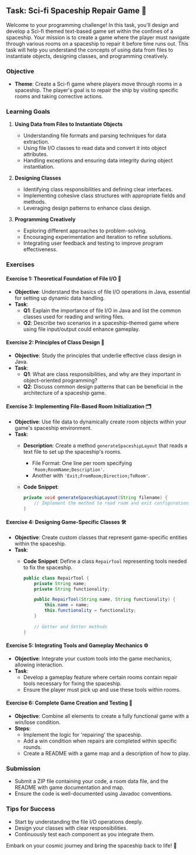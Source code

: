 ## Task: Sci-fi Spaceship Repair Game 🚀

Welcome to your programming challenge! In this task, you'll design and develop a Sci-fi themed text-based game set within the confines of a spaceship. Your mission is to create a game where the player must navigate through various rooms on a spaceship to repair it before time runs out. This task will help you understand the concepts of using data from files to instantiate objects, designing classes, and programming creatively.

### Objective

- **Theme**: Create a Sci-fi game where players move through rooms in a spaceship. The player's goal is to repair the ship by visiting specific rooms and taking corrective actions.

### Learning Goals

1. **Using Data from Files to Instantiate Objects**
   - Understanding file formats and parsing techniques for data extraction.
   - Using file I/O classes to read data and convert it into object attributes.
   - Handling exceptions and ensuring data integrity during object instantiation.

2. **Designing Classes**
   - Identifying class responsibilities and defining clear interfaces.
   - Implementing cohesive class structures with appropriate fields and methods.
   - Leveraging design patterns to enhance class design.

3. **Programming Creatively**
   - Exploring different approaches to problem-solving.
   - Encouraging experimentation and iteration to refine solutions.
   - Integrating user feedback and testing to improve program effectiveness.

### Exercises

#### Exercise 1: Theoretical Foundation of File I/O 📂
- **Objective**: Understand the basics of file I/O operations in Java, essential for setting up dynamic data handling.
- **Task**: 
  - **Q1**: Explain the importance of file I/O in Java and list the common classes used for reading and writing files.
  - **Q2**: Describe two scenarios in a spaceship-themed game where using file input/output could enhance gameplay.

#### Exercise 2: Principles of Class Design 📐
- **Objective**: Study the principles that underlie effective class design in Java.
- **Task**: 
  - **Q1**: What are class responsibilities, and why are they important in object-oriented programming?
  - **Q2**: Discuss common design patterns that can be beneficial in the architecture of a spaceship game.

#### Exercise 3: Implementing File-Based Room Initialization 🗂️
- **Objective**: Use file data to dynamically create room objects within your game's spaceship environment.
- **Task**:
  - **Description**: Create a method `generateSpaceshipLayout` that reads a text file to set up the spaceship's rooms.
    - File Format: One line per room specifying `'Room;RoomName;Description'`.
    - Another with `'Exit;FromRoom;Direction;ToRoom'`.
  - **Code Snippet**:

    ```java
    private void generateSpaceshipLayout(String filename) {
        // Implement the method to read room and exit configuration from a file
    }
    ```

#### Exercise 4: Designing Game-Specific Classes 🛠️
- **Objective**: Create custom classes that represent game-specific entities within the spaceship.
- **Task**:
  - **Code Snippet**: Define a class `RepairTool` representing tools needed to fix the spaceship.

    ```java
    public class RepairTool {
        private String name;
        private String functionality;

        public RepairTool(String name, String functionality) {
            this.name = name;
            this.functionality = functionality;
        }
        
        // Getter and Setter methods
    }
    ```

#### Exercise 5: Integrating Tools and Gameplay Mechanics ⚙️
- **Objective**: Integrate your custom tools into the game mechanics, allowing interaction.
- **Task**:
  - Develop a gameplay feature where certain rooms contain repair tools necessary for fixing the spaceship.
  - Ensure the player must pick up and use these tools within rooms.

#### Exercise 6: Complete Game Creation and Testing 🧩
- **Objective**: Combine all elements to create a fully functional game with a win/lose condition.
- **Steps**:
  - Implement the logic for 'repairing' the spaceship.
  - Add a win condition when repairs are completed within specific rounds.
  - Create a README with a game map and a description of how to play.

### Submission

- Submit a ZIP file containing your code, a room data file, and the README with game documentation and map.
- Ensure the code is well-documented using Javadoc conventions.

### Tips for Success

- Start by understanding the file I/O operations deeply.
- Design your classes with clear responsibilities.
- Continuously test each component as you integrate them.

Embark on your cosmic journey and bring the spaceship back to life! 🌌